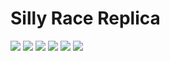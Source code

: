 # Silly Race Replica

<img src="https://user-images.githubusercontent.com/55920002/114303501-15d72700-9ad7-11eb-9a32-582c08c19d52.png"/>
<img src="https://user-images.githubusercontent.com/55920002/114303509-1a9bdb00-9ad7-11eb-8b5b-2cf1f7a5d29f.png"/>
<img src="https://user-images.githubusercontent.com/55920002/114303508-196aae00-9ad7-11eb-9703-6d793acf5c09.png"/>
<img src="https://user-images.githubusercontent.com/55920002/114303505-17a0ea80-9ad7-11eb-8ad5-146443dfa6f9.png"/>
<img src="https://user-images.githubusercontent.com/55920002/114303504-17a0ea80-9ad7-11eb-8ab6-33cd29538b9f.png"/>
<img src="https://user-images.githubusercontent.com/55920002/114303503-17085400-9ad7-11eb-9751-729229650780.png"/>
